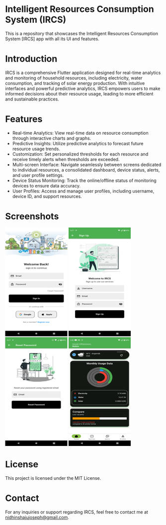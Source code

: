 # Intelligent Resources Consumption System (IRCS)

This is a repository that showcases the Intelligent Resources Consumption System [IRCS] app with all its UI and features. 

# Introduction
IRCS is a comprehensive Flutter application designed for real-time analytics and monitoring of household resources, including electricity, water consumption, and tracking of solar energy production. With intuitive interfaces and powerful predictive analytics, IRCS empowers users to make informed decisions about their resource usage, leading to more efficient and sustainable practices.

# Features 
+ Real-time Analytics: View real-time data on resource consumption through interactive charts and graphs.
+ Predictive Insights: Utilize predictive analytics to forecast future resource usage trends.
+ Customization: Set personalized thresholds for each resource and receive timely alerts when thresholds are exceeded.
+ Multi-screen Interface: Navigate seamlessly between screens dedicated to individual resources, a consolidated dashboard, device status, alerts, and user profile settings.
+ Device Status Monitoring: Track the online/offline status of monitoring devices to ensure data accuracy.
+ User Profiles: Access and manage user profiles, including username, device ID, and support resources.

# Screenshots
<img src="assets/Login_screen.png" alt="Login screen" width="200" height="350">
<img src="assets/Signup_screen.png" alt="Signup screen" width="200" height="350">
<img src="assets/Reset_password_screen.png" alt="Reset password screen" width="200" height="350">
<img src="assets/Home_screen.png" alt="Home screen" width="200" height="350">

# License
This project is licensed under the MIT License.

# Contact
For any inquiries or support regarding IRCS, feel free to contact me at nidhinshajujoseph@gmail.com.
